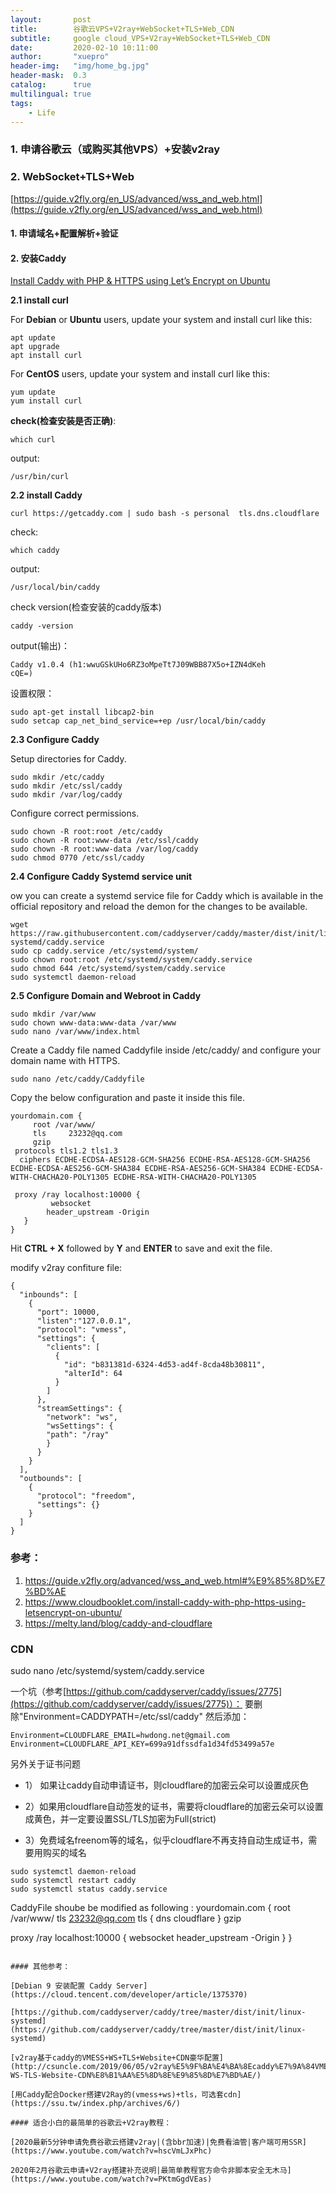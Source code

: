 ```yaml
---
layout:       post
title:        谷歌云VPS+V2ray+WebSocket+TLS+Web_CDN
subtitle:     google cloud_VPS+V2ray+WebSocket+TLS+Web_CDN
date:         2020-02-10 10:11:00
author:       "xuepro"
header-img:   "img/home_bg.jpg"
header-mask:  0.3
catalog:      true
multilingual: true
tags:
    - Life     
---   
```


### 1. 申请谷歌云（或购买其他VPS）+安装v2ray

### 2. WebSocket+TLS+Web

[https://guide.v2fly.org/en_US/advanced/wss_and_web.html](https://guide.v2fly.org/en_US/advanced/wss_and_web.html)

#### 1. 申请域名+配置解析+验证

#### 2.  安装Caddy

[Install Caddy with PHP & HTTPS using Let’s Encrypt on Ubuntu](https://www.cloudbooklet.com/install-caddy-with-php-https-using-letsencrypt-on-ubuntu/)

**2.1 install curl**

  For **Debian** or **Ubuntu** users, update your system and install curl like this:
  ```
  apt update
  apt upgrade
  apt install curl
  ```
  For **CentOS** users, update your system and install curl like this:
  ```
  yum update
  yum install curl
```
**check(检查安装是否正确)**:
```
which curl
```

output:
```
/usr/bin/curl
```


**2.2  install Caddy**

```
curl https://getcaddy.com | sudo bash -s personal  tls.dns.cloudflare
```
check:
```
which caddy
```
output:
```
/usr/local/bin/caddy
```
check version(检查安装的caddy版本)
```
caddy -version
```
output(输出)：
```
Caddy v1.0.4 (h1:wwuGSkUHo6RZ3oMpeTt7J09WBB87X5o+IZN4dKeh
cQE=)
```
设置权限：

```
sudo apt-get install libcap2-bin
sudo setcap cap_net_bind_service=+ep /usr/local/bin/caddy
```

**2.3 Configure Caddy**

Setup directories for Caddy.
```
sudo mkdir /etc/caddy
sudo mkdir /etc/ssl/caddy 
sudo mkdir /var/log/caddy 
```
Configure correct permissions.
```
sudo chown -R root:root /etc/caddy
sudo chown -R root:www-data /etc/ssl/caddy
sudo chown -R root:www-data /var/log/caddy 
sudo chmod 0770 /etc/ssl/caddy
```
**2.4 Configure Caddy Systemd service unit**

ow you can create a systemd service file for Caddy which is available in the official repository and reload the demon for the changes to be available.

```
wget https://raw.githubusercontent.com/caddyserver/caddy/master/dist/init/linux-systemd/caddy.service
sudo cp caddy.service /etc/systemd/system/
sudo chown root:root /etc/systemd/system/caddy.service
sudo chmod 644 /etc/systemd/system/caddy.service
sudo systemctl daemon-reload
```

**2.5 Configure Domain and Webroot in Caddy**

```
sudo mkdir /var/www
sudo chown www-data:www-data /var/www
sudo nano /var/www/index.html
```

Create a Caddy file named Caddyfile inside /etc/caddy/ and configure your domain name with HTTPS.
```
sudo nano /etc/caddy/Caddyfile 
```

Copy the below configuration and paste it inside this file.
```
yourdomain.com {
     root /var/www/
     tls     23232@qq.com
     gzip
 protocols tls1.2 tls1.3
  ciphers ECDHE-ECDSA-AES128-GCM-SHA256 ECDHE-RSA-AES128-GCM-SHA256 ECDHE-ECDSA-AES256-GCM-SHA384 ECDHE-RSA-AES256-GCM-SHA384 ECDHE-ECDSA-WITH-CHACHA20-POLY1305 ECDHE-RSA-WITH-CHACHA20-POLY1305 

 proxy /ray localhost:10000 {
         websocket
        header_upstream -Origin
   }
} 
```

Hit **CTRL + X** followed by **Y** and **ENTER** to save and exit the file.

modify v2ray confiture file:

```
{
  "inbounds": [
    {
      "port": 10000,
      "listen":"127.0.0.1",
      "protocol": "vmess",
      "settings": {
        "clients": [
          {
            "id": "b831381d-6324-4d53-ad4f-8cda48b30811",
            "alterId": 64
          }
        ]
      },
      "streamSettings": {
        "network": "ws",
        "wsSettings": {
        "path": "/ray"
        }
      }
    }
  ],
  "outbounds": [
    {
      "protocol": "freedom",
      "settings": {}
    }
  ]
}

```

### 参考：
1. https://guide.v2fly.org/advanced/wss_and_web.html#%E9%85%8D%E7%BD%AE
2. https://www.cloudbooklet.com/install-caddy-with-php-https-using-letsencrypt-on-ubuntu/
3. https://melty.land/blog/caddy-and-cloudflare

### CDN 
sudo nano /etc/systemd/system/caddy.service

一个坑（参考[https://github.com/caddyserver/caddy/issues/2775](https://github.com/caddyserver/caddy/issues/2775)）： 要删除"Environment=CADDYPATH=/etc/ssl/caddy"
然后添加：
```
Environment=CLOUDFLARE_EMAIL=hwdong.net@gmail.com
Environment=CLOUDFLARE_API_KEY=699a91dfssdfa1d34fd53499a57e
```
另外关于证书问题

+ 1） 如果让caddy自动申请证书，则cloudflare的加密云朵可以设置成灰色

+ 2）如果用cloudflare自动签发的证书，需要将cloudflare的加密云朵可以设置成黄色，并一定要设置SSL/TLS加密为Full(strict)

+ 3）免费域名freenom等的域名，似乎cloudflare不再支持自动生成证书，需要用购买的域名
```
sudo systemctl daemon-reload
sudo systemctl restart caddy
sudo systemctl status caddy.service
```
CaddyFile shoube be modified as following :
yourdomain.com {
     root /var/www/
     tls     23232@qq.com
      tls {
        dns cloudflare
     }
     gzip 

 proxy /ray localhost:10000 {
         websocket
        header_upstream -Origin
   }
} 
```

#### 其他参考：

[Debian 9 安装配置 Caddy Server](https://cloud.tencent.com/developer/article/1375370)

[https://github.com/caddyserver/caddy/tree/master/dist/init/linux-systemd](https://github.com/caddyserver/caddy/tree/master/dist/init/linux-systemd)

[v2ray基于caddy的VMESS+WS+TLS+Website+CDN豪华配置](http://csuncle.com/2019/06/05/v2ray%E5%9F%BA%E4%BA%8Ecaddy%E7%9A%84VMESS-WS-TLS-Website-CDN%E8%B1%AA%E5%8D%8E%E9%85%8D%E7%BD%AE/)

[用Caddy配合Docker搭建V2Ray的(vmess+ws)+tls，可选套cdn](https://ssu.tw/index.php/archives/6/)

#### 适合小白的最简单的谷歌云+V2ray教程：

[2020最新5分钟申请免费谷歌云搭建v2ray|(含bbr加速)|免费看油管|客户端可用SSR](https://www.youtube.com/watch?v=hscVmLJxPhc)

2020年2月谷歌云申请+V2ray搭建补充说明|最简单教程官方命令非脚本安全无木马](https://www.youtube.com/watch?v=PKtmGgdVEas)
